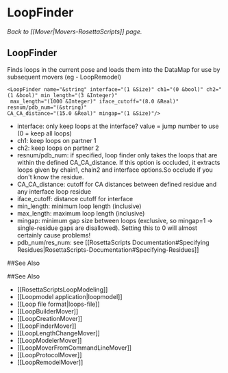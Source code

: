 # LoopFinder
*Back to [[Mover|Movers-RosettaScripts]] page.*
## LoopFinder

Finds loops in the current pose and loads them into the DataMap for use by subsequent movers (eg - LoopRemodel)

    <LoopFinder name="&string" interface="(1 &Size)" ch1="(0 &bool)" ch2="(1 &bool)" min_length="(3 &Integer)"
     max_length="(1000 &Integer)" iface_cutoff="(8.0 &Real)" resnum/pdb_num="(&string)" 
    CA_CA_distance="(15.0 &Real)" mingap="(1 &Size)"/>

-   interface: only keep loops at the interface? value = jump number to use (0 = keep all loops)
-   ch1: keep loops on partner 1
-   ch2: keep loops on partner 2
-   resnum/pdb\_num: if specified, loop finder only takes the loops that are within the defined CA\_CA\_distance. If this option is occluded, it extracts loops given by chain1, chain2 and interface options.So occlude if you don't know the residue.
-   CA\_CA\_distance: cutoff for CA distances between defined residue and any interface loop residue
-   iface\_cutoff: distance cutoff for interface
-   min\_length: minimum loop length (inclusive)
-   max\_length: maximum loop length (inclusive)
-   mingap: minimum gap size between loops (exclusive, so mingap=1 -\> single-residue gaps are disallowed). Setting this to 0 will almost certainly cause problems!
-   pdb\_num/res\_num: see [[RosettaScripts Documentation#Specifying Residues|RosettaScripts-Documentation#Specifying-Residues]]


##See Also

##See Also

* [[RosettaScriptsLoopModeling]]
* [[Loopmodel application|loopmodel]]
* [[Loop file format|loops-file]]
* [[LoopBuilderMover]]
* [[LoopCreationMover]]
* [[LoopFinderMover]]
* [[LoopLengthChangeMover]]
* [[LoopModelerMover]]
* [[LoopMoverFromCommandLineMover]]
* [[LoopProtocolMover]]
* [[LoopRemodelMover]]
